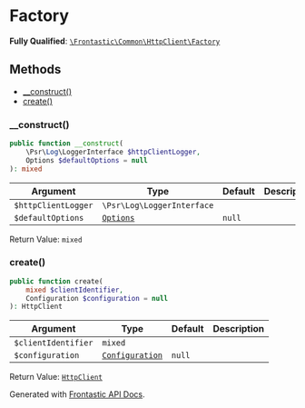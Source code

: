 #  Factory

**Fully Qualified**: [`\Frontastic\Common\HttpClient\Factory`](../../../src/php/HttpClient/Factory.php)

## Methods

* [__construct()](#__construct)
* [create()](#create)

### __construct()

```php
public function __construct(
    \Psr\Log\LoggerInterface $httpClientLogger,
    Options $defaultOptions = null
): mixed
```

Argument|Type|Default|Description
--------|----|-------|-----------
`$httpClientLogger`|`\Psr\Log\LoggerInterface`||
`$defaultOptions`|[`Options`](Options.md)|`null`|

Return Value: `mixed`

### create()

```php
public function create(
    mixed $clientIdentifier,
    Configuration $configuration = null
): HttpClient
```

Argument|Type|Default|Description
--------|----|-------|-----------
`$clientIdentifier`|`mixed`||
`$configuration`|[`Configuration`](Configuration.md)|`null`|

Return Value: [`HttpClient`](../HttpClient.md)

Generated with [Frontastic API Docs](https://github.com/FrontasticGmbH/apidocs).
